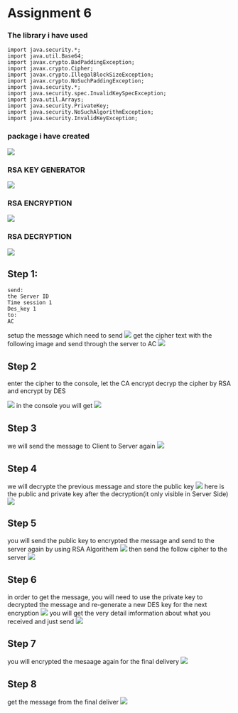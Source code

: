 # Assignment 6



### The library i have used
```
import java.security.*;
import java.util.Base64;
import javax.crypto.BadPaddingException;
import javax.crypto.Cipher;
import javax.crypto.IllegalBlockSizeException;
import javax.crypto.NoSuchPaddingException;
import java.security.*;
import java.security.spec.InvalidKeySpecException;
import java.util.Arrays;
import java.security.PrivateKey;
import java.security.NoSuchAlgorithmException;
import java.security.InvalidKeyException;
```
### package i have created
![](my_package.png)
### RSA KEY GENERATOR
![](rsa_key_generator.png)
### RSA ENCRYPTION
![](rsa_encryption.png)
### RSA DECRYPTION
![](rsa_decryption.png)
## Step 1:
```
send:
the Server ID
Time session 1
Des_key 1 
to:
AC
```

setup the message which need to send
![](Step_1.png)
get the cipher text with the following image and send through the server to AC
![](step_1_output.png)

## Step 2

enter the cipher to the console, let the CA encrypt decryp the cipher by RSA and encrypt by DES

![](step_2.png)
in the console you will get
![](step2_output.png)

## Step 3
we will send the message to Client to Server again
![](step3.png)
## Step 4
we will decrypte the previous message and store the public key
![](step4.png)
here is the public and private key after the decryption(it only visible in Server Side)
![](step4_output.png)
## Step 5
you will send the public key to encrypted the message and send to the server again by using RSA Algorithem
![](step5.png)
then send the follow cipher to the server
![](step5_output.png)
## Step 6
in order to get the message, you will need to use the private key to decrypted the message and re-generate a new DES key for the next encryption
![](step6.png)
you will get the very detail imformation about what you received and just send 
![](step6_output.png)

## Step 7
you will encrypted the mesaage again for the final delivery
![](step7.png)
## Step 8
get the message from the final deliver
![](step8.png)